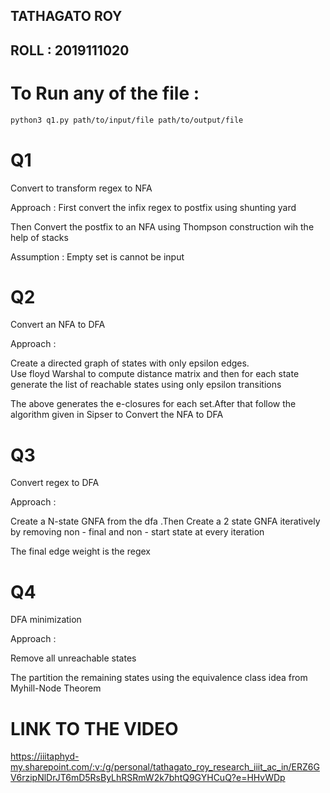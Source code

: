 ## TATHAGATO ROY 
## ROLL : 2019111020

# To Run any of the file :
``` sh
python3 q1.py path/to/input/file path/to/output/file

```

# Q1

Convert to transform regex to NFA

Approach :
First convert the infix regex to postfix using shunting yard  

Then Convert the postfix to an NFA using Thompson construction wih the help of stacks  

Assumption : Empty set is cannot be input  


# Q2

Convert an NFA to DFA

Approach :

Create a directed graph of states with only epsilon edges.  
Use floyd Warshal to compute distance matrix and then for each state generate the list of reachable states using only epsilon transitions

The above generates the e-closures for each set.After that follow the algorithm given in Sipser to Convert the NFA to DFA

# Q3

Convert regex to DFA

Approach :

Create a N-state GNFA from the dfa .Then Create a 2 state GNFA iteratively by removing  non - final and non - start state at every iteration

The final edge weight is the regex

# Q4

DFA minimization 

Approach : 

Remove all unreachable states

The partition the remaining states using the  equivalence class idea from Myhill-Node Theorem

#  LINK TO THE VIDEO

https://iiitaphyd-my.sharepoint.com/:v:/g/personal/tathagato_roy_research_iiit_ac_in/ERZ6GV6rzipNlDrJT6mD5RsByLhRSRmW2k7bhtQ9GYHCuQ?e=HHvWDp
